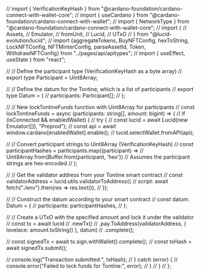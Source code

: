 // import { VerificationKeyHash } from "@cardano-foundation/cardano-connect-with-wallet-core";
// import { useCardano } from "@cardano-foundation/cardano-connect-with-wallet";
// import { NetworkType } from "@cardano-foundation/cardano-connect-with-wallet-core";
// import {
//   Assets,
//   Emulator,
//   fromUnit,
//   Lucid,
//   UTxO
// } from "@lucid-evolution/lucid";
// import {aggregateTokens, BuyNFTConfig, hexToString, LockNFTConfig, NFTMinterConfig, parseAssetId, Token, WithdrawNFTConfig} from "../pages/api/apitypes";
// import { useEffect, useState } from "react";

// // Define the participant type (VerificationKeyHash as a byte array)
// export type Participant = Uint8Array;

// // Define the datum for the Tontine, which is a list of participants
// export type Datum = {
//   participants: Participant[];
// };

// // New lockTontineFunds function with Uint8Array for participants
// const lockTontineFunds = async (participants: string[], amount: bigint) => {
//   if (isConnected && enabledWallet) {
//     try {
//       const lucid = await Lucid(new Emulator([]), "Preprod");
//       const api = await window.cardano[enabledWallet].enable();
//       lucid.selectWallet.fromAPI(api);

//       // Convert participant strings to Uint8Array (VerificationKeyHash)
//       const participantHashes = participants.map((participant) =>
//         Uint8Array.from(Buffer.from(participant, 'hex')) // Assumes the participant strings are hex-encoded
//       );

//       // Get the validator address from your Tontine smart contract
//       const validatorAddress = lucid.utils.validatorToAddress({
//         script: await fetch("./env").then(res => res.text()),
//       });

//       // Construct the datum according to your smart contract
//       const datum: Datum = {
//         participants: participantHashes,
//       };

//       // Create a UTxO with the specified amount and lock it under the validator
//       const tx = await lucid
//         .newTx()
//         .pay.ToAddress(validatorAddress, { lovelace: amount.toString() }, datum)
//         .complete();

//       const signedTx = await tx.sign.withWallet().complete();
//       const txHash = await signedTx.submit();

//       console.log("Transaction submitted:", txHash);
//     } catch (error) {
//       console.error("Failed to lock funds for Tontine:", error);
//     }
//   }
// };
